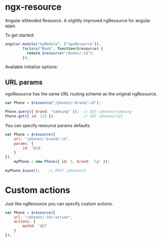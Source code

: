 ngx-resource
============

Angular eXtended Resource. A slightly improved ngResource for angular apps.

To get started:

```javascript
angular.module("myModule", ["ngxResource"]).
		factory("Book", function($resource) {
          return $resource("/books/:id");
        });
```

Available initialize options:

## URL params

ngxResource has the same URL routing scheme as the original ngResource.

```javascript
var Phone = $resource("/phones/:brand/:id");

Phone.query({ brand: "samsung" });  // GET /phones/samsung
Phone.get({ id: 123 }); 			// GET /phones/123
```

You can specify resource params defaults

```javascript
var Phone = $resource({
	url: "/phones/:brand/:id",
    params: {
    	id: '@id'
    }
}),
    myPhone = new Phone({ id: 5, brand: 'lg' });
    
myPhone.$save(); 	// POST /phones/5 
```

# Custom actions
Just like ngResource you can specify custom actions.

```javascript
var Phone = $resource({
	url: "/phones/:id/:action",
    actions: { 
    	methd: 'GET
    }
});
```
